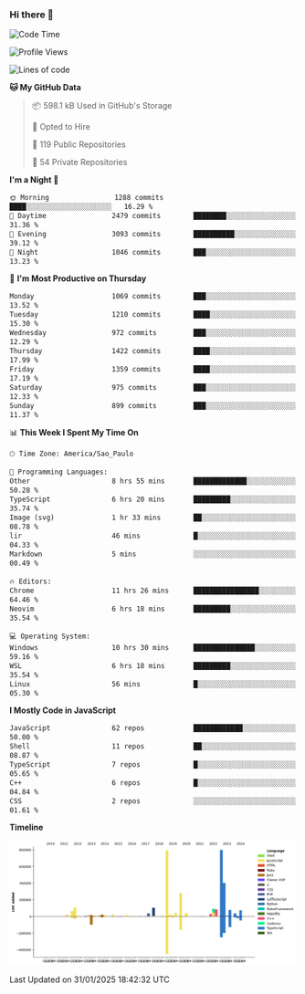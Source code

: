 ### Hi there 👋

<!--START_SECTION:waka-->
![Code Time](http://img.shields.io/badge/Code%20Time-6%2C845%20hrs%202%20mins-blue)

![Profile Views](http://img.shields.io/badge/Profile%20Views-2-blue)

![Lines of code](https://img.shields.io/badge/From%20Hello%20World%20I%27ve%20Written-3.3%20million%20lines%20of%20code-blue)

**🐱 My GitHub Data** 

> 📦 598.1 kB Used in GitHub's Storage 
 > 
> 💼 Opted to Hire
 > 
> 📜 119 Public Repositories 
 > 
> 🔑 54 Private Repositories 
 > 
**I'm a Night 🦉** 

```text
🌞 Morning                1288 commits        ████░░░░░░░░░░░░░░░░░░░░░   16.29 % 
🌆 Daytime                2479 commits        ████████░░░░░░░░░░░░░░░░░   31.36 % 
🌃 Evening                3093 commits        ██████████░░░░░░░░░░░░░░░   39.12 % 
🌙 Night                  1046 commits        ███░░░░░░░░░░░░░░░░░░░░░░   13.23 % 
```
📅 **I'm Most Productive on Thursday** 

```text
Monday                   1069 commits        ███░░░░░░░░░░░░░░░░░░░░░░   13.52 % 
Tuesday                  1210 commits        ████░░░░░░░░░░░░░░░░░░░░░   15.30 % 
Wednesday                972 commits         ███░░░░░░░░░░░░░░░░░░░░░░   12.29 % 
Thursday                 1422 commits        ████░░░░░░░░░░░░░░░░░░░░░   17.99 % 
Friday                   1359 commits        ████░░░░░░░░░░░░░░░░░░░░░   17.19 % 
Saturday                 975 commits         ███░░░░░░░░░░░░░░░░░░░░░░   12.33 % 
Sunday                   899 commits         ███░░░░░░░░░░░░░░░░░░░░░░   11.37 % 
```


📊 **This Week I Spent My Time On** 

```text
🕑︎ Time Zone: America/Sao_Paulo

💬 Programming Languages: 
Other                    8 hrs 55 mins       █████████████░░░░░░░░░░░░   50.28 % 
TypeScript               6 hrs 20 mins       █████████░░░░░░░░░░░░░░░░   35.74 % 
Image (svg)              1 hr 33 mins        ██░░░░░░░░░░░░░░░░░░░░░░░   08.78 % 
lir                      46 mins             █░░░░░░░░░░░░░░░░░░░░░░░░   04.33 % 
Markdown                 5 mins              ░░░░░░░░░░░░░░░░░░░░░░░░░   00.49 % 

🔥 Editors: 
Chrome                   11 hrs 26 mins      ████████████████░░░░░░░░░   64.46 % 
Neovim                   6 hrs 18 mins       █████████░░░░░░░░░░░░░░░░   35.54 % 

💻 Operating System: 
Windows                  10 hrs 30 mins      ███████████████░░░░░░░░░░   59.16 % 
WSL                      6 hrs 18 mins       █████████░░░░░░░░░░░░░░░░   35.54 % 
Linux                    56 mins             █░░░░░░░░░░░░░░░░░░░░░░░░   05.30 % 
```

**I Mostly Code in JavaScript** 

```text
JavaScript               62 repos            ████████████░░░░░░░░░░░░░   50.00 % 
Shell                    11 repos            ██░░░░░░░░░░░░░░░░░░░░░░░   08.87 % 
TypeScript               7 repos             █░░░░░░░░░░░░░░░░░░░░░░░░   05.65 % 
C++                      6 repos             █░░░░░░░░░░░░░░░░░░░░░░░░   04.84 % 
CSS                      2 repos             ░░░░░░░░░░░░░░░░░░░░░░░░░   01.61 % 
```



**Timeline**

![Lines of Code chart](https://raw.githubusercontent.com/jampow/jampow/master/assets/bar_graph.png)


 Last Updated on 31/01/2025 18:42:32 UTC
<!--END_SECTION:waka-->
